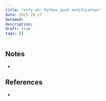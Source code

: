 ```yaml
---
title: "ntfy.sh: Python push notification"
date: 2025-10-17
datemod:
description:
draft: true
tags: []
---
```

## Notes

- 

## References

- 
